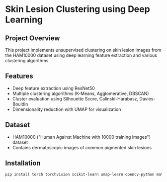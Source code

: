 # Skin Lesion Clustering using Deep Learning

## Project Overview
This project implements unsupervised clustering on skin lesion images from the HAM10000 dataset using deep learning feature extraction and various clustering algorithms.

## Features
- Deep feature extraction using ResNet50
- Multiple clustering algorithms (K-Means, Agglomerative, DBSCAN)
- Cluster evaluation using Silhouette Score, Calinski-Harabasz, Davies-Bouldin
- Dimensionality reduction with UMAP for visualization

## Dataset
- HAM10000 ("Human Against Machine with 10000 training images") dataset
- Contains dermatoscopic images of common pigmented skin lesions

## Installation
```bash
pip install torch torchvision scikit-learn umap-learn opencv-python matplotlib
